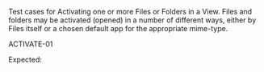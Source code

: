 Test cases for Activating one or more Files or Folders in a View.
Files and folders may be activated (opened) in a number of different ways, either by Files itself or a chosen default app for the appropriate mime-type.

ACTIVATE-01

Expected:
